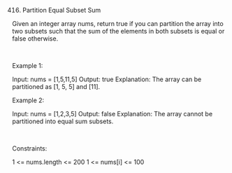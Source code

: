 416. Partition Equal Subset Sum

Given an integer array nums, return true if you can partition the array into two subsets such that the sum of the elements in both subsets is equal or false otherwise.

 

Example 1:

Input: nums = [1,5,11,5]
Output: true
Explanation: The array can be partitioned as [1, 5, 5] and [11].


Example 2:

Input: nums = [1,2,3,5]
Output: false
Explanation: The array cannot be partitioned into equal sum subsets.


 

Constraints:

1 <= nums.length <= 200
1 <= nums[i] <= 100